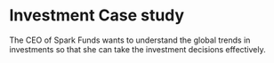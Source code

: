 # Investment Case study
The CEO of Spark Funds wants to understand the global trends in investments so that she can take the investment decisions 
effectively.
